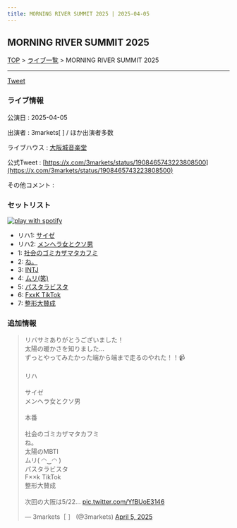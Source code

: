 ```yaml
---
title: MORNING RIVER SUMMIT 2025 | 2025-04-05
---
```

## MORNING RIVER SUMMIT 2025

[TOP](/setlist/) > [ライブ一覧](lives.html) > MORNING RIVER SUMMIT 2025

___

<a href="https://twitter.com/share?ref_src=twsrc%5Etfw" data-text="3markets[ ]セットリスト > MORNING RIVER SUMMIT 2025" class="twitter-share-button" data-via="3markets" data-hashtags="3markets" data-related="3markets" data-show-count="false">Tweet</a>

### ライブ情報

公演日
:    2025-04-05

出演者
:    3markets[ ] / ほか出演者多数

ライブハウス
:    [大阪城音楽堂](livehouse103.html)

公式Tweet
:    [https://x.com/3markets/status/1908465743223808500](https://x.com/3markets/status/1908465743223808500)

その他コメント
:    

### セットリスト


[![play with spotify](images/spotify-icon.png)](https://open.spotify.com/playlist/0yU3ppVpAmMVg66neVoT3K)



*  リハ1: [サイゼ](song004.html)
*  リハ2: [メンヘラ女とクソ男](song072.html)
*  1: [社会のゴミカザマタカフミ](song002.html)
*  2: [ね。](song076.html)
*  3: [INTJ](song096.html)
*  4: [ムリ(笑)](song099.html)
*  5: [パスタラビスタ](song102.html)
*  6: [FxxK TikTok](song082.html)
*  7: [整形大賛成](song005.html)


### 追加情報



<blockquote class="twitter-tweet"><p lang="ja" dir="ltr">リバサミありがとうございました！<br>太陽の暖かさを知りました…<br>ずっとやってみたかった端から端まで走るのやれた！！📹<br><br>リハ<br><br>サイゼ<br>メンヘラ女とクソ男<br><br>本番<br><br>社会のゴミカザマタカフミ<br>ね。<br>太陽のMBTI<br>ムリ( ◠‿◠ )<br>パスタラビスタ<br>F××k TikTok<br>整形大賛成<br><br>次回の大阪は5/22… <a href="https://t.co/YfBUoE3146">pic.twitter.com/YfBUoE3146</a></p>&mdash; 3markets［ ］ (@3markets) <a href="https://twitter.com/3markets/status/1908465743223808500?ref_src=twsrc%5Etfw">April 5, 2025</a></blockquote>
<script async src="https://platform.twitter.com/widgets.js" charset="utf-8"></script>




<script async src="https://platform.twitter.com/widgets.js" charset="utf-8"></script>